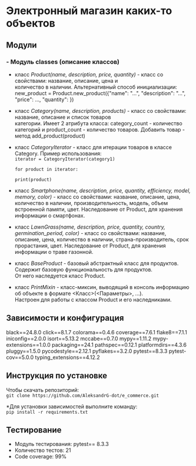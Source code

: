 # Электронный магазин каких-то объектов

## Модули
### - Модуль classes (описание классов)
- класс *Product(name, description, price, quantity)* - класс со свойствами: название, описание, цена и  
количество в наличии.
Альтернативный способ инициализации: new_product = Product.new_product({"name": "...", "description": "...", "price": ..., "quantity": })
- класс *Category(name, description, products)* - класс со свойствами: название, описание и список товаров  
категории. Имеет 2 атрибута класса: category_count - количество категорий и product_count - количество товаров.
Добавить товар - метод add_product(product)
- класс *CategoryIterator* - класс для итерации товаров в классе Category. Пример использования:   
 `iterator = CategoryIterator(category1)` 

    `for product in iterator:`

     `print(product)`
- класс *Smartphone(name, description, price, quantity, efficiency, model, memory, color)* - класс со свойствами: название, описание, цена, 
количество в наличии, производительность, модель, объем встроенной памяти, цвет. Наследование от Product, для хранения информации о смартфонах.
- класс *LawnGrass(name, description, price, quantity, country, germination_period, color)* - класс со свойствами: название, описание, цена, 
количество в наличии, страна-производитель, срок прорастания, цвет. Наследование от Product, для хранения информации о траве газонной.
- класс *BaseProduct* - базовый абстрактный класс для продуктов. Содержит базовую функциональность для продуктов.  
От него наследуется класс Product.
- класс *PrintMixin* - класс-миксин, выводящий в консоль информацию об объекте в формате <Класс>(<Параметры>, ...).  
Настроен для работы с классом Product и его наследниками.


## Зависимости и конфигурация
black==24.8.0
click==8.1.7
colorama==0.4.6
coverage==7.6.1
flake8==7.1.1
iniconfig==2.0.0
isort==5.13.2
mccabe==0.7.0
mypy==1.11.2
mypy-extensions==1.0.0
packaging==24.1
pathspec==0.12.1
platformdirs==4.3.6
pluggy==1.5.0
pycodestyle==2.12.1
pyflakes==3.2.0
pytest==8.3.3
pytest-cov==5.0.0
typing_extensions==4.12.2

## Инструкция по установке
Чтобы скачать репозиторий:  
`git clone https://github.com/AleksandrG-dot/e_commerce.git`

*Для установки зависимостей выполните команду:  
`pip install -r requirements.txt`

## Тестирование
- Модуль тестирования: pytest== 8.3.3  
- Количество тестов: 21
- Code coverage: 99%
